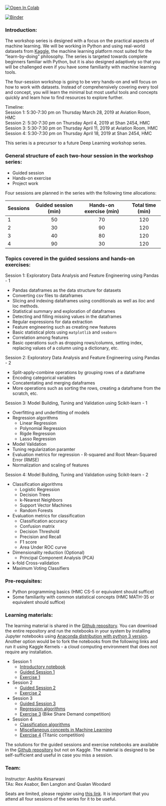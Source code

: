 [![Open In Colab](https://colab.research.google.com/assets/colab-badge.svg)](https://colab.research.google.com/github/googlecolab/colabtools/blob/master/notebooks/colab-github-demo.ipynb)

[![Binder](https://mybinder.org/badge_logo.svg)](https://mybinder.org/v2/gh/AashitaK/ML-Workshops/master)

### Introduction:

The workshop series is designed with a focus on the practical aspects of machine learning. We will be working in Python and using real-world datasets from [Kaggle](https://www.kaggle.com), the machine learning platform most suited for the “learn-by-doing” philosophy. The series is targeted towards complete beginners familiar with Python, but it is also designed adaptively so that you will be challenged even if you have some familiarity with machine learning tools. 


The four-session workshop is going to be very hands-on and will focus on how to work with datasets. Instead of comprehensively covering every tool and concept, you will learn the minimal but most useful tools and concepts quickly and learn how to find resources to explore further.  

Timeline:   
Session 1: 5:30-7:30 pm on Thursday March 28, 2019 at Aviation Room, HMC   
Session 2: 5:30-7:30 pm on Thursday April 4, 2019 at Shan 2454, HMC   
Session 3: 5:30-7:30 pm on Thursday April 11, 2019 at Aviation Room, HMC    
Session 4: 5:30-7:30 pm on Thursday April 18, 2019 at Shan 2454, HMC   

This series is a precursor to a future Deep Learning workshop series. 

### General structure of each two-hour session in the workshop series:
* Guided session
* Hands-on exercise
* Project work

Four sessions are planned in the series with the following time allocations:

| Sessions | Guided session (min) | Hands-on exercise (min) | Total time (min) |
|----------|:----------:|:----------:|:----------------:|
| 1 | 50 | 70  | 120 |
| 2 | 30 | 90  | 120 |
| 3 | 40 | 80 | 120 |
| 4 | 90 | 30 | 120 |

### Topics covered in the guided sessions and hands-on exercises:  
Session 1: Exploratory Data Analysis and Feature Engineering using Pandas - 1
- Pandas dataframes as the data structure for datasets
- Converting csv files to dataframes 
- Slicing and indexing dataframes using conditionals as well as iloc and loc methods.
- Statistical summary and exploration of dataframes
- Detecting and filling missing values in the dataframes 
- Regular expressions for data extraction
- Feature engineering such as creating new features 
- Basic statistical plots using `matplotlib` and `seaborn`
- Correlation among features
- Basic operations such as dropping rows/columns, setting index, replacing values of a column using a dictionary, etc.

Session 2: Exploratory Data Analysis and Feature Engineering using Pandas - 2
- Split-apply-combine operations by grouping rows of a dataframe 
- Encoding categorical variables 
- Concatentating and merging dataframes 
- More operations such as sorting the rows, creating a dataframe from the scratch, etc. 

Session 3: Model Building, Tuning and Validation using Scikit-learn - 1
- Overfitting and underfitting of models
- Regression algorithms 
    - Linear Regression
    - Polynomial Regression
    - Rigde Regression
    - Lasso Regression
- Model Validation
- Tuning regularization paramter
- Evaluation metrics for regression - R-squared and Root Mean-Squared Error (RMSE)
- Normalization and scaling of features
    
Session 4: Model Building, Tuning and Validation using Scikit-learn - 2
- Classification algorithms 
    - Logistic Regression
    - Decision Trees
    - k-Nearest Neighbors
    - Support Vector Machines
    - Random Forests
- Evaluation metrics for classification 
    - Classification accuracy
    - Confusion matrix
    - Decision Threshold
    - Precision and Recall
    - F1 score
    - Area Under ROC curve
- Dimensionality reduction (Optional)
    - Principal Component Analysis (PCA)
- k-fold Cross-validation
- Maximum Voting Classifiers

### Pre-requisites:
* Python programming basics (HMC CS-5 or equivalent should suffice)
* Some familiarity with common statistical concepts (HMC MATH-35 or equivalent should suffice)

### Learning materials:
The learning material is shared in the [Github repository](https://github.com/AashitaK/ML-Workshops). You can download the entire repository and run the notebooks in your system by installing Jupyter notebooks using [Anaconda distribution with python 3 version](https://www.anaconda.com/distribution/). Another option would be to fork the notebooks from the following links and run it using Kaggle Kernels - a cloud computing environment that does not require any installation.  
* Session 1
    * [Introductory notebook](https://www.kaggle.com/aashita/introduction-to-ml-workshop-series)
    * [Guided Session 1](https://www.kaggle.com/aashita/guided-session-1)
    * [Exercise 1](https://www.kaggle.com/aashita/exercise-1)
* Session 2
    * [Guided Session 2](https://www.kaggle.com/aashita/guided-session-2)
    * [Exercise 2](https://www.kaggle.com/aashita/exercise-2)
* Session 3
    * [Guided Session 3](https://www.kaggle.com/aashita/guided-session-3)
    * [Regression algorithms](https://www.kaggle.com/aashita/regression-algorithms)
    * [Exercise 3](https://www.kaggle.com/aashita/exercise-3) (Bike Share Demand competition)
* Session 4
    * [Classification algorithms](https://www.kaggle.com/aashita/classification-algorithms)
    * [Miscellaneous concepts in Machine Learning](https://www.kaggle.com/aashita/guided-session-4)
    * [Exercise 4](https://www.kaggle.com/aashita/exercise-4) (Titanic competition)

The solutions for the guided sessions and exercise notebooks are available in the [Github repository](https://github.com/AashitaK/ML-Workshops) but not on Kaggle. The material is designed to be self-sufficient and useful in case you miss a session. 

### Team:
Instructor: Aashita Kesarwani  
TAs: Rex Asabor, Ben Langton and Qualan Woodard


Seats are limited, please register using [this link](https://forms.gle/wFA1q9eqG3hgn2xN6). It is important that you attend all four sessions of the series for it to be useful.
